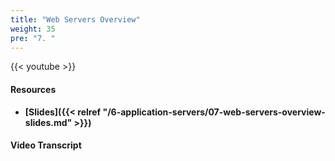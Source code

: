 ```yaml
---
title: "Web Servers Overview"
weight: 35
pre: "7. "
---
```


{{< youtube  >}}

#### Resources

* **[Slides]({{< relref "/6-application-servers/07-web-servers-overview-slides.md" >}})**

#### Video Transcript
